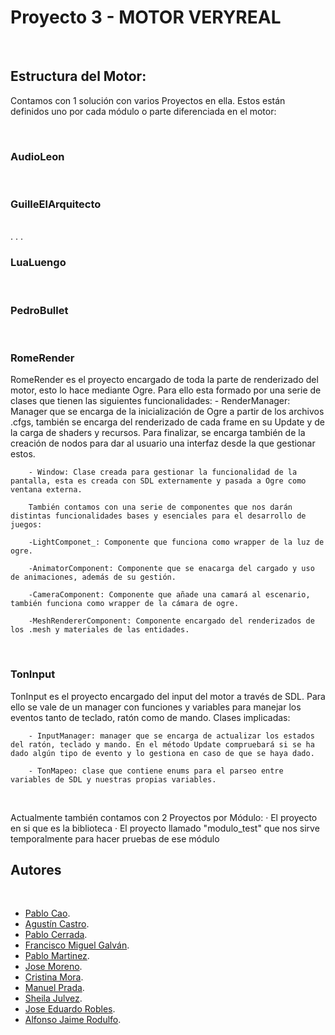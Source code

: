 # Proyecto 3 - MOTOR VERYREAL
<br>

## Estructura del Motor:
Contamos con 1 solución con varios Proyectos en ella. Estos están definidos uno por cada módulo o parte diferenciada en el motor:

<br>

### AudioLeon
<br>



### GuilleElArquitecto
<br>
.
.
.


### LuaLuengo
<br>


### PedroBullet
<br>


### RomeRender
RomeRender es el proyecto encargado de toda la parte de renderizado del motor, esto lo hace mediante Ogre. Para ello esta formado por una serie de clases que tienen las siguientes
funcionalidades:
        - RenderManager: Manager que se encarga de la inicialización de Ogre a partir de los archivos .cfgs, también se encarga del renderizado de cada frame en su Update y de la carga de
        shaders y recursos. Para finalizar, se encarga también de la creación de nodos para dar al usuario una interfaz desde la que gestionar estos.

        - Window: Clase creada para gestionar la funcionalidad de la pantalla, esta es creada con SDL externamente y pasada a Ogre como ventana externa.

        También contamos con una serie de componentes que nos darán distintas funcionalidades bases y esenciales para el desarrollo de juegos:

        -LightComponet_: Componente que funciona como wrapper de la luz de ogre.

        -AnimatorComponent: Componente que se enacarga del cargado y uso de animaciones, además de su gestión.

        -CameraComponent: Componente que añade una camará al escenario, también funciona como wrapper de la cámara de ogre.

        -MeshRendererComponent: Componente encargado del renderizados de los .mesh y materiales de las entidades.


<br>



### TonInput <br>

TonInput es el proyecto encargado del input del motor a través de SDL. Para ello se vale de un manager con funciones y variables para manejar los eventos tanto de teclado, ratón como de mando. Clases implicadas:

        - InputManager: manager que se encarga de actualizar los estados del ratón, teclado y mando. En el método Update compruebará si se ha dado algún tipo de evento y lo gestiona en caso de que se haya dado. 

        - TonMapeo: clase que contiene enums para el parseo entre variables de SDL y nuestras propias variables.



<br>

Actualmente también contamos con 2 Proyectos por Módulo:
· El proyecto en si que es la biblioteca
· El proyecto llamado "modulo_test" que nos sirve temporalmente para hacer pruebas de ese módulo




## Autores
<br>

- [Pablo Cao](https://github.com/Cao33).
- [ Agustín Castro](https://github.com/AgusCDT).
- [Pablo Cerrada](https://github.com/PabloCerrada).
- [ Francisco Miguel Galván](https://github.com/CiscoGalvan).
- [ Pablo Martinez](https://github.com/Ares75643).
- [Jose Moreno](https://github.com/JoseMorenob).
- [Cristina Mora](https://github.com/CristinaMora).
- [Manuel Prada](https://github.com/manuelpr07).
- [Sheila Julvez](https://github.com/sheilajulvez).
- [Jose Eduardo Robles](https://github.com/josepk01).
- [Alfonso Jaime Rodulfo](https://github.com/ARodulfo).


